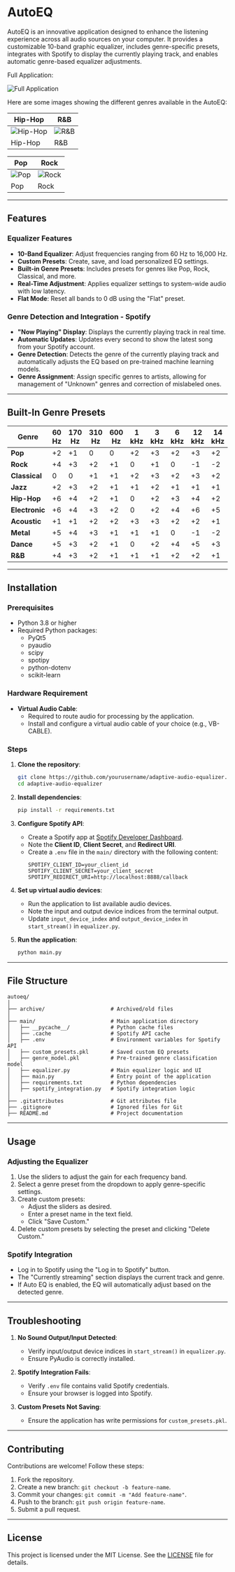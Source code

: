 # AutoEQ

AutoEQ is an innovative application designed to enhance the listening experience across all audio sources on your computer. It provides a customizable 10-band graphic equalizer, includes genre-specific presets, integrates with Spotify to display the currently playing track, and enables automatic genre-based equalizer adjustments.

Full Application:

![Full Application](images/full.png)

Here are some images showing the different genres available in the AutoEQ:

| Hip-Hop | R&B |
|---------|-----|
| ![Hip-Hop](images/hiphop.png) | ![R&B](images/rnb.png) |
| Hip-Hop | R&B |

| Pop | Rock |
|-----|------|
| ![Pop](images/pop.png) | ![Rock](images/rock.png) |
| Pop | Rock |
---

## Features

### Equalizer Features
- **10-Band Equalizer**: Adjust frequencies ranging from 60 Hz to 16,000 Hz.
- **Custom Presets**: Create, save, and load personalized EQ settings.
- **Built-in Genre Presets**: Includes presets for genres like Pop, Rock, Classical, and more.
- **Real-Time Adjustment**: Applies equalizer settings to system-wide audio with low latency.
- **Flat Mode**: Reset all bands to 0 dB using the "Flat" preset.

### Genre Detection and Integration - Spotify
- **"Now Playing" Display**: Displays the currently playing track in real time.
- **Automatic Updates**: Updates every second to show the latest song from your Spotify account.
- **Genre Detection**: Detects the genre of the currently playing track and automatically adjusts the EQ based on pre-trained machine learning models.
- **Genre Assignment**: Assign specific genres to artists, allowing for management of "Unknown" genres and correction of mislabeled ones.


---

## Built-In Genre Presets

| Genre         | 60 Hz | 170 Hz | 310 Hz | 600 Hz | 1 kHz | 3 kHz | 6 kHz | 12 kHz | 14 kHz | 16 kHz |
|---------------|-------|--------|--------|--------|-------|-------|-------|--------|--------|--------|
| **Pop**       | +2    | +1     | 0      | 0      | +2    | +3    | +2    | +3     | +2     | +1     |
| **Rock**      | +4    | +3     | +2     | +1     | 0     | +1    | 0     | -1     | -2     | -2     |
| **Classical** | 0     | 0      | +1     | +1     | +2    | +3    | +2    | +3     | +2     | +1     |
| **Jazz**      | +2    | +3     | +2     | +1     | +1    | +2    | +1    | +1     | +1     | 0      |
| **Hip-Hop**   | +6    | +4     | +2     | +1     | 0     | +2    | +3    | +4     | +2     | +1     |
| **Electronic**| +6    | +4     | +3     | +2     | 0     | +2    | +4    | +6     | +5     | +3     |
| **Acoustic**  | +1    | +1     | +2     | +2     | +3    | +3    | +2    | +2     | +1     | 0      |
| **Metal**     | +5    | +4     | +3     | +1     | +1    | +1    | 0     | -1     | -2     | -3     |
| **Dance**     | +5    | +3     | +2     | +1     | 0     | +2    | +4    | +5     | +3     | +2     |
| **R&B**       | +4    | +3     | +2     | +1     | +1    | +1    | +2    | +2     | +1     | 0      |

---

## Installation

### Prerequisites
- Python 3.8 or higher
- Required Python packages:
  - PyQt5
  - pyaudio
  - scipy
  - spotipy
  - python-dotenv
  - scikit-learn

### Hardware Requirement
- **Virtual Audio Cable**:
  - Required to route audio for processing by the application.
  - Install and configure a virtual audio cable of your choice (e.g., VB-CABLE).

### Steps

1. **Clone the repository**:
   ```bash
   git clone https://github.com/yourusername/adaptive-audio-equalizer.git
   cd adaptive-audio-equalizer
   ```

2. **Install dependencies**:
   ```bash
   pip install -r requirements.txt
   ```

3. **Configure Spotify API**:
   - Create a Spotify app at [Spotify Developer Dashboard](https://developer.spotify.com/dashboard/applications).
   - Note the **Client ID**, **Client Secret**, and **Redirect URI**.
   - Create a `.env` file in the `main/` directory with the following content:
     ```env
     SPOTIFY_CLIENT_ID=your_client_id
     SPOTIFY_CLIENT_SECRET=your_client_secret
     SPOTIFY_REDIRECT_URI=http://localhost:8888/callback
     ```

4. **Set up virtual audio devices**:
   - Run the application to list available audio devices.
   - Note the input and output device indices from the terminal output.
   - Update `input_device_index` and `output_device_index` in `start_stream()` in `equalizer.py`.

5. **Run the application**:
   ```bash
   python main.py
   ```

---

## File Structure

```
autoeq/
│
├── archive/                     # Archived/old files
│
├── main/                        # Main application directory
│   ├── __pycache__/             # Python cache files
│   ├── .cache                   # Spotify API cache
│   ├── .env                     # Environment variables for Spotify API
│   ├── custom_presets.pkl       # Saved custom EQ presets
│   ├── genre_model.pkl          # Pre-trained genre classification model
│   ├── equalizer.py             # Main equalizer logic and UI
│   ├── main.py                  # Entry point of the application
│   ├── requirements.txt         # Python dependencies
│   ├── spotify_integration.py   # Spotify integration logic
│
├── .gitattributes               # Git attributes file
├── .gitignore                   # Ignored files for Git
├── README.md                    # Project documentation
```

---

## Usage

### Adjusting the Equalizer
1. Use the sliders to adjust the gain for each frequency band.
2. Select a genre preset from the dropdown to apply genre-specific settings.
3. Create custom presets:
   - Adjust the sliders as desired.
   - Enter a preset name in the text field.
   - Click "Save Custom."
4. Delete custom presets by selecting the preset and clicking "Delete Custom."

### Spotify Integration
- Log in to Spotify using the "Log in to Spotify" button.
- The "Currently streaming" section displays the current track and genre.
- If Auto EQ is enabled, the EQ will automatically adjust based on the detected genre.

---

## Troubleshooting

1. **No Sound Output/Input Detected**:
   - Verify input/output device indices in `start_stream()` in `equalizer.py`.
   - Ensure PyAudio is correctly installed.

2. **Spotify Integration Fails**:
   - Verify `.env` file contains valid Spotify credentials.
   - Ensure your browser is logged into Spotify.

3. **Custom Presets Not Saving**:
   - Ensure the application has write permissions for `custom_presets.pkl`.

---

## Contributing

Contributions are welcome! Follow these steps:
1. Fork the repository.
2. Create a new branch: `git checkout -b feature-name`.
3. Commit your changes: `git commit -m "Add feature-name"`.
4. Push to the branch: `git push origin feature-name`.
5. Submit a pull request.

---

## License

This project is licensed under the MIT License. See the [LICENSE](LICENSE) file for details.
